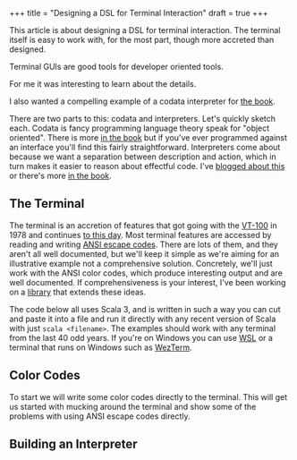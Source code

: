 +++
title = "Designing a DSL for Terminal Interaction"
draft = true
+++

This article is about designing a DSL for terminal interaction. The terminal itself is easy to work with, for the most part, though more accreted than designed.

Terminal GUIs are good tools for developer oriented tools.

For me it was interesting to learn about the details.

I also wanted a compelling example of a codata interpreter for [the book][fps].

There are two parts to this: codata and interpreters. Let's quickly sketch each.
Codata is fancy programming language theory speak for "object oriented". 
There is more [in the book][fps] but if you've ever programmed against an interface you'll find this fairly straightforward.
Interpreters come about because we want a separation between description and action, which in turn makes it easier to reason about effectful code. 
I've [blogged about this][direct-style] or there's more [in the book][fps].


## The Terminal

The terminal is an accretion of features that got going with the [VT-100][vt-100] in 1978 and continues [to this day][kitty-kp].
Most terminal features are accessed by reading and writing [ANSI escape codes][ansi-escape-code].
There are lots of them, and they aren't all well documented, but we'll keep it simple as we're aiming for an illustrative example not a comprehensive solution.
Concretely, we'll just work with the ANSI color codes, which produce interesting output and are well documented.
If comprehensiveness is your interest, I've been working on a [library][terminus] that extends these ideas.

The code below all uses Scala 3, and is written in such a way you can cut and paste it into a file and run it directly with any recent version of Scala with just `scala <filename>`.
The examples should work with any terminal from the last 40 odd years.
If you're on Windows you can use [WSL][wsl] or a terminal that runs on Windows such as [WezTerm][wezterm].


## Color Codes

To start we will write some color codes directly to the terminal.
This will get us started with mucking around the terminal and show some of the problems with using ANSI escape codes directly.


## Building an Interpreter


[fps]: https://scalawithcats.com/
[direct-style]: https://noelwelsh.com/posts/direct-style/
[vt-100]: https://en.wikipedia.org/wiki/VT100
[kitty-kp]: https://sw.kovidgoyal.net/kitty/keyboard-protocol/
[ansi-escape-code]: https://en.wikipedia.org/wiki/ANSI_escape_code
[terminus]: https://github.com/creativescala/terminus/
[wsl]: https://learn.microsoft.com/en-us/windows/wsl/about
[wezterm]: https://wezfurlong.org/wezterm/index.html

